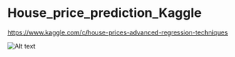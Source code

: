 # House_price_prediction_Kaggle

https://www.kaggle.com/c/house-prices-advanced-regression-techniques


![Alt text](https://www.dataquest.io/blog/content/images/2017/12/kaggle-amassachi.jpg)

